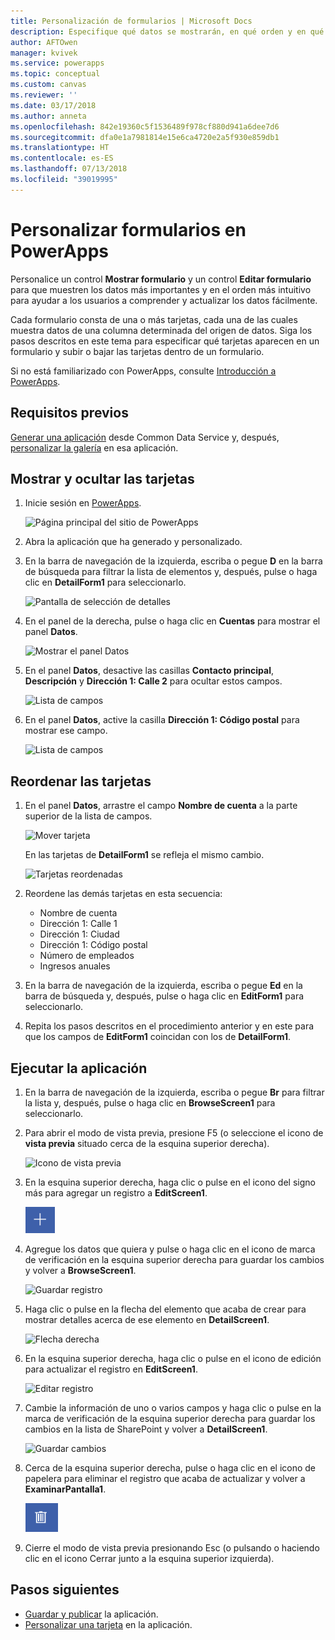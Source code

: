 ```yaml
---
title: Personalización de formularios | Microsoft Docs
description: Especifique qué datos se mostrarán, en qué orden y en qué controles.
author: AFTOwen
manager: kvivek
ms.service: powerapps
ms.topic: conceptual
ms.custom: canvas
ms.reviewer: ''
ms.date: 03/17/2018
ms.author: anneta
ms.openlocfilehash: 842e19360c5f1536489f978cf880d941a6dee7d6
ms.sourcegitcommit: dfa0e1a7981814e15e6ca4720e2a5f930e859db1
ms.translationtype: HT
ms.contentlocale: es-ES
ms.lasthandoff: 07/13/2018
ms.locfileid: "39019995"
---
```

# <a name="customize-forms-in-powerapps"></a>Personalizar formularios en PowerApps
Personalice un control **Mostrar formulario** y un control **Editar formulario** para que muestren los datos más importantes y en el orden más intuitivo para ayudar a los usuarios a comprender y actualizar los datos fácilmente.

Cada formulario consta de una o más tarjetas, cada una de las cuales muestra datos de una columna determinada del origen de datos. Siga los pasos descritos en este tema para especificar qué tarjetas aparecen en un formulario y subir o bajar las tarjetas dentro de un formulario.

Si no está familiarizado con PowerApps, consulte [Introducción a PowerApps](getting-started.md).

## <a name="prerequisites"></a>Requisitos previos
[Generar una aplicación](data-platform-create-app.md) desde Common Data Service y, después, [personalizar la galería](customize-layout-sharepoint.md) en esa aplicación.

## <a name="show-and-hide-cards"></a>Mostrar y ocultar las tarjetas
1. Inicie sesión en [PowerApps](http://web.powerapps.com).

    ![Página principal del sitio de PowerApps](./media/customize-forms-sharepoint/sign-in.png)


1. Abra la aplicación que ha generado y personalizado.

1. En la barra de navegación de la izquierda, escriba o pegue **D** en la barra de búsqueda para filtrar la lista de elementos y, después, pulse o haga clic en **DetailForm1** para seleccionarlo.

    ![Pantalla de selección de detalles](./media/customize-forms-sharepoint/select-detailform.png)

1. En el panel de la derecha, pulse o haga clic en **Cuentas** para mostrar el panel **Datos**.

    ![Mostrar el panel Datos](./media/customize-forms-sharepoint/show-data-pane.png)

1. En el panel **Datos**, desactive las casillas **Contacto principal**, **Descripción** y **Dirección 1: Calle 2** para ocultar estos campos.

    ![Lista de campos](./media/customize-forms-sharepoint/hide-fields.png)

1.  En el panel **Datos**, active la casilla **Dirección 1: Código postal** para mostrar ese campo.

    ![Lista de campos](./media/customize-forms-sharepoint/show-field.png)

## <a name="reorder-the-cards"></a>Reordenar las tarjetas
1. En el panel **Datos**, arrastre el campo **Nombre de cuenta** a la parte superior de la lista de campos.

    ![Mover tarjeta](./media/customize-forms-sharepoint/move-card.png)

    En las tarjetas de **DetailForm1** se refleja el mismo cambio.

    ![Tarjetas reordenadas](./media/customize-forms-sharepoint/reordered-card.png)

1. Reordene las demás tarjetas en esta secuencia:

    - Nombre de cuenta
    - Dirección 1: Calle 1
    - Dirección 1: Ciudad
    - Dirección 1: Código postal
    - Número de empleados
    - Ingresos anuales

1. En la barra de navegación de la izquierda, escriba o pegue **Ed** en la barra de búsqueda y, después, pulse o haga clic en **EditForm1** para seleccionarlo.

1. Repita los pasos descritos en el procedimiento anterior y en este para que los campos de **EditForm1** coincidan con los de **DetailForm1**.

## <a name="run-the-app"></a>Ejecutar la aplicación
1. En la barra de navegación de la izquierda, escriba o pegue **Br** para filtrar la lista y, después, pulse o haga clic en **BrowseScreen1** para seleccionarlo.

2. Para abrir el modo de vista previa, presione F5 (o seleccione el icono de **vista previa** situado cerca de la esquina superior derecha).

    ![Icono de vista previa](./media/customize-forms-sharepoint/open-preview.png)

3. En la esquina superior derecha, haga clic o pulse en el icono del signo más para agregar un registro a **EditScreen1**.

    ![Agregar registro](./media/customize-forms-sharepoint/add-record.png)

4. Agregue los datos que quiera y pulse o haga clic en el icono de marca de verificación en la esquina superior derecha para guardar los cambios y volver a **BrowseScreen1**.

    ![Guardar registro](./media/customize-forms-sharepoint/save-record.png)

5. Haga clic o pulse en la flecha del elemento que acaba de crear para mostrar detalles acerca de ese elemento en **DetailScreen1**.  

    ![Flecha derecha](./media/customize-forms-sharepoint/right-arrow.png)

6. En la esquina superior derecha, haga clic o pulse en el icono de edición para actualizar el registro en **EditScreen1**.

    ![Editar registro](./media/customize-forms-sharepoint/edit-record.png)

7. Cambie la información de uno o varios campos y haga clic o pulse en la marca de verificación de la esquina superior derecha para guardar los cambios en la lista de SharePoint y volver a **DetailScreen1**.  

    ![Guardar cambios](./media/customize-forms-sharepoint/save-record.png)

8. Cerca de la esquina superior derecha, pulse o haga clic en el icono de papelera para eliminar el registro que acaba de actualizar y volver a **ExaminarPantalla1**.

    ![Eliminar registro](./media/customize-forms-sharepoint/delete-record.png)

9. Cierre el modo de vista previa presionando Esc (o pulsando o haciendo clic en el icono Cerrar junto a la esquina superior izquierda).

## <a name="next-steps"></a>Pasos siguientes
- [Guardar y publicar](save-publish-app.md) la aplicación.
- [Personalizar una tarjeta](customize-card.md) en la aplicación.
